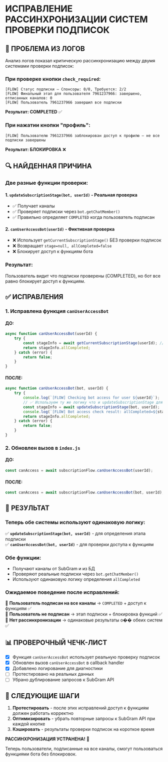 # ИСПРАВЛЕНИЕ РАССИНХРОНИЗАЦИИ СИСТЕМ ПРОВЕРКИ ПОДПИСОК

## 🐛 ПРОБЛЕМА ИЗ ЛОГОВ

Анализ логов показал критическую рассинхронизацию между двумя системами проверки подписок:

### **При проверке кнопки `check_required`:**
```
[FLOW] Статус подписки — Спонсоры: 0/0, Требуется: 2/2
[FLOW] Финальный этап для пользователя 7961237966: завершено, отписанных каналов: 0
[FLOW] Пользователь 7961237966 завершил все подписки
```
**Результат: COMPLETED** ✅

### **При нажатии кнопки "профиль":**
```
[FLOW] Пользователю 7961237966 заблокирован доступ к профилю — не все подписки завершены
```
**Результат: БЛОКИРОВКА** ❌

## 🔍 НАЙДЕННАЯ ПРИЧИНА

### **Две разные функции проверки:**

#### 1. **`updateSubscriptionStage(bot, userId)`** - Реальная проверка
- ✅ Получает каналы
- ✅ Проверяет подписки через `bot.getChatMember()`  
- ✅ Правильно определяет `COMPLETED` когда пользователь подписан

#### 2. **`canUserAccessBot(userId)`** - Фиктивная проверка  
- ❌ Использует `getCurrentSubscriptionStage()` БЕЗ проверки подписок
- ❌ Возвращает `stage=null, allCompleted=false`
- ❌ Блокирует доступ к функциям бота

### **Результат:**
Пользователь видит что подписки проверены (COMPLETED), но бот все равно блокирует доступ к функциям.

## ✅ ИСПРАВЛЕНИЯ

### **1. Исправлена функция `canUserAccessBot`**

#### ДО:
```javascript
async function canUserAccessBot(userId) {
    try {
        const stageInfo = await getCurrentSubscriptionStage(userId); // ❌ Без проверки подписок
        return stageInfo.allCompleted;
    } catch (error) {
        return false;
    }
}
```

#### ПОСЛЕ:
```javascript
async function canUserAccessBot(bot, userId) {
    try {
        console.log(`[FLOW] Checking bot access for user ${userId}`);
        // ✅ Используем ту же логику что и updateSubscriptionStage для консистентности
        const stageInfo = await updateSubscriptionStage(bot, userId);
        console.log(`[FLOW] Bot access check result: allCompleted=${stageInfo.allCompleted}, stage=${stageInfo.stage}`);
        return stageInfo.allCompleted;
    } catch (error) {
        return false;
    }
}
```

### **2. Обновлен вызов в `index.js`**

#### ДО:
```javascript
const canAccess = await subscriptionFlow.canUserAccessBot(userId);
```

#### ПОСЛЕ:
```javascript
const canAccess = await subscriptionFlow.canUserAccessBot(bot, userId);
```

## 🎯 РЕЗУЛЬТАТ

### **Теперь обе системы используют одинаковую логику:**

✅ **`updateSubscriptionStage(bot, userId)`** - для определения этапа подписки  
✅ **`canUserAccessBot(bot, userId)`** - для проверки доступа к функциям  

### **Обе функции:**
- Получают каналы от SubGram и из БД
- Проверяют реальные подписки через `bot.getChatMember()`
- Используют одинаковую логику определения `allCompleted`

### **Ожидаемое поведение после исправлений:**

🔹 **Пользователь подписан на все каналы** → `COMPLETED` + доступ к функциям ✅  
🔹 **Пользователь не подписан** → этап подписки + блокировка функций ✅  
🔹 **Нет рассинхронизации** → одинаковые результаты о�� обеих систем ✅

## 📊 ПРОВЕРОЧНЫЙ ЧЕЧК-ЛИСТ

- [x] Функция `canUserAccessBot` использует реальную проверку подписок
- [x] Обновлен вызов `canUserAccessBot` в callback handler
- [x] Добавлено логирование для диагностики
- [ ] Протестировано на реальных данных
- [ ] Убрано дублирование запросов к SubGram API

## 🚀 СЛЕДУЮЩИЕ ШАГИ

1. **Протестировать** - после этих исправлений доступ к функциям должен работать корректно
2. **Оптимизировать** - убрать повторные запросы к SubGram API при каждой кнопке
3. **Кэшировать** - результаты проверки подписок на короткое время

**РАССИНХРОНИЗАЦИЯ УСТРАНЕНА!** 🎉

Теперь пользователи, подписанные на все каналы, смогут пользоваться функциями бота без блокировок.
